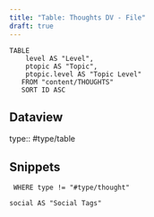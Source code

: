```yaml
---
title: "Table: Thoughts DV - File"
draft: true
---
```

```dataview
TABLE
	level AS "Level",
	ptopic AS "Topic",
	ptopic.level AS "Topic Level"
   FROM "content/THOUGHTS"
   SORT ID ASC
```


## Dataview
type:: #type/table

## Snippets

```dataview
 WHERE type != "#type/thought"

social AS "Social Tags"
```